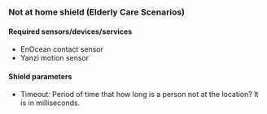 ### Not at home shield (Elderly Care Scenarios)

#### Required sensors/devices/services
- EnOcean contact sensor
- Yanzi motion sensor

#### Shield parameters
- Timeout: Period of time that how long is a person not at the location? It is in milliseconds.